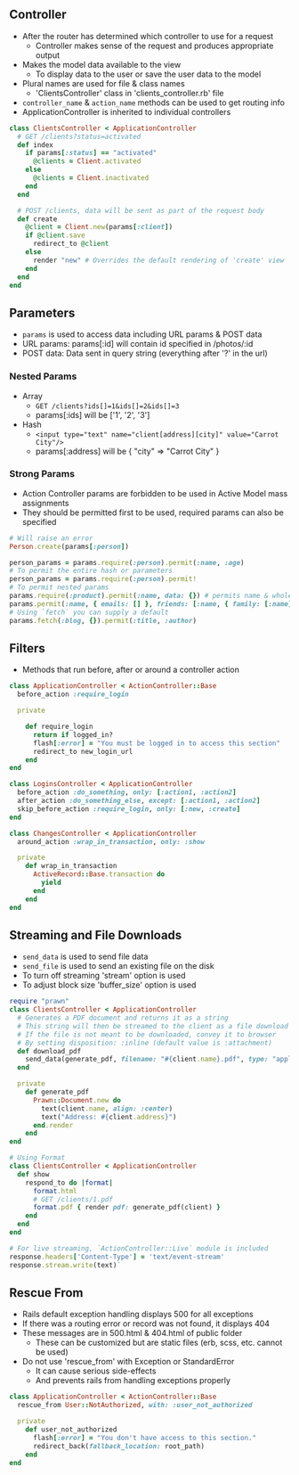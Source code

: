 ## Controller
- After the router has determined which controller to use for a request
  - Controller makes sense of the request and produces appropriate output
- Makes the model data available to the view
  - To display data to the user or save the user data to the model
- Plural names are used for file & class names
  - 'ClientsController' class in 'clients_controller.rb' file
- `controller_name` & `action_name` methods can be used to get routing info
- ApplicationController is inherited to individual controllers

```rb
class ClientsController < ApplicationController
  # GET /clients?status=activated
  def index
    if params[:status] == "activated"
      @clients = Client.activated
    else
      @clients = Client.inactivated
    end
  end

  # POST /clients, data will be sent as part of the request body
  def create
    @client = Client.new(params[:client])
    if @client.save
      redirect_to @client
    else
      render "new" # Overrides the default rendering of 'create' view
    end
  end
end
```

## Parameters
- `params` is used to access data including URL params & POST data
- URL params: params[:id] will contain id specified in /photos/:id
- POST data: Data sent in query string (everything after '?' in the url)

### Nested Params
- Array
  - `GET /clients?ids[]=1&ids[]=2&ids[]=3`
  - params[:ids] will be ['1', '2', '3']
- Hash
  - `<input type="text" name="client[address][city]" value="Carrot City"/>`
  - params[:address] will be { "city" => "Carrot City" }

### Strong Params
- Action Controller params are forbidden to be used in Active Model mass assignments
- They should be permitted first to be used, required params can also be specified

```rb
# Will raise an error
Person.create(params[:person])

person_params = params.require(:person).permit(:name, :age)
# To permit the entire hash or parameters
person_params = params.require(:person).permit!
# To permit nested params
params.require(:product).permit(:name, data: {}) # permits name & whole data attribute
params.permit(:name, { emails: [] }, friends: [:name, { family: [:name] }])
# Using `fetch` you can supply a default
params.fetch(:blog, {}).permit(:title, :author)
```

## Filters
- Methods that run before, after or around a controller action

```rb
class ApplicationController < ActionController::Base
  before_action :require_login

  private

    def require_login
      return if logged_in?
      flash[:error] = "You must be logged in to access this section"
      redirect_to new_login_url
    end
end

class LoginsController < ApplicationController
  before_action :do_something, only: [:action1, :action2]
  after_action :do_something_else, except: [:action1, :action2]
  skip_before_action :require_login, only: [:new, :create]
end

class ChangesController < ApplicationController
  around_action :wrap_in_transaction, only: :show

  private
    def wrap_in_transaction
      ActiveRecord::Base.transaction do
        yield
      end
    end
end
```

## Streaming and File Downloads
- `send_data` is used to send file data
- `send_file` is used to send an existing file on the disk
- To turn off streaming 'stream' option is used
- To adjust block size 'buffer_size' option is used

```rb
require "prawn"
class ClientsController < ApplicationController
  # Generates a PDF document and returns it as a string
  # This string will then be streamed to the client as a file download
  # If the file is not meant to be downloaded, convey it to browser
  # By setting disposition: :inline (default value is :attachment)
  def download_pdf
    send_data(generate_pdf, filename: "#{client.name}.pdf", type: "application/pdf")
  end

  private
    def generate_pdf
      Prawn::Document.new do
        text(client.name, align: :center)
        text("Address: #{client.address}")
      end.render
    end
end

# Using Format
class ClientsController < ApplicationController
  def show
    respond_to do |format|
      format.html
      # GET /clients/1.pdf
      format.pdf { render pdf: generate_pdf(client) }
    end
  end
end

# For live streaming, `ActionController::Live` module is included
response.headers['Content-Type'] = 'text/event-stream'
response.stream.write(text)`
```

## Rescue From
- Rails default exception handling displays 500 for all exceptions
- If there was a routing error or record was not found, it displays 404
- These messages are in 500.html & 404.html of public folder
  - These can be customized but are static files (erb, scss, etc. cannot be used)
- Do not use 'rescue_from' with Exception or StandardError
  - It can cause serious side-effects
  - And prevents rails from handling exceptions properly

```rb
class ApplicationController < ActionController::Base
  rescue_from User::NotAuthorized, with: :user_not_authorized

  private
    def user_not_authorized
      flash[:error] = "You don't have access to this section."
      redirect_back(fallback_location: root_path)
    end
end
```
